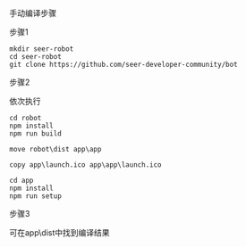 手动编译步骤

步骤1
```
mkdir seer-robot
cd seer-robot
git clone https://github.com/seer-developer-community/bot
```
步骤2

依次执行
```
cd robot
npm install
npm run build

move robot\dist app\app

copy app\launch.ico app\app\launch.ico

cd app
npm install
npm run setup
```
步骤3

可在app\dist中找到编译结果
